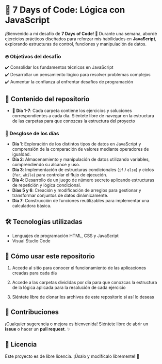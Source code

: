 # 🚀 7 Days of Code: Lógica con JavaScript

¡Bienvenido a mi desafío de **7 Days of Code**! 🎯 Durante una semana, abordé ejercicios prácticos diseñados para reforzar mis habilidades en **JavaScript**, explorando estructuras de control, funciones y manipulación de datos. 

### 🔥 Objetivos del desafío
✔️ Consolidar los fundamentos técnicos en JavaScript  
✔️ Desarrollar un pensamiento lógico para resolver problemas complejos  
✔️ Aumentar la confianza al enfrentar desafíos de programación  

## 📌 Contenido del repositorio
- 📂 **Día 1-7**: Cada carpeta contiene los ejercicios y soluciones correspondientes a cada día. Siéntete libre de navegar en la estructura de las carpetas para que conozcas la estructura del proyecto

### 📅 Desglose de los días
- **Día 1**: Exploración de los distintos tipos de datos en JavaScript y comprensión de la comparación de valores mediante operadores de igualdad.
- **Día 2**: Almacenamiento y manipulación de datos utilizando variables, comprendiendo su alcance y uso.
- **Día 3**: Implementación de estructuras condicionales (`if` / `else`) y ciclos (`for`, `while`) para controlar el flujo de ejecución.
- **Día 4**: Desarrollo de un juego de número secreto aplicando estructuras de repetición y lógica condicional.
- **Días 5 y 6**: Creación y modificación de arreglos para gestionar y transformar conjuntos de datos dinámicamente.
- **Día 7**: Construcción de funciones reutilizables para implementar una calculadora básica.

## 🛠️ Tecnologías utilizadas
- Lenguajes de programación HTML, CSS y JavaScript
- Visual Studio Code

## 🚀 Cómo usar este repositorio
1. Accede al sitio para conocer el funcionamiento de las aplicaciones creadas para cada día 

2. Accede a las carpetas divididas por día para que conozcas la estructura de la lógica aplicada para la resolución de cada ejercicio

3. Siéntete libre de clonar los archivos de este repositorio si así lo deseas 

## 🤝 Contribuciones
¡Cualquier sugerencia o mejora es bienvenida! Siéntete libre de abrir un **issue** o hacer un **pull request**. ✨

## 📜 Licencia
Este proyecto es de libre licencia. ¡Úsalo y modifícalo libremente! 🎉